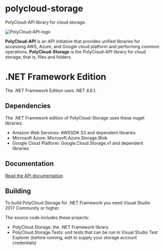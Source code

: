 # polycloud-storage
PolyCloud-API library for cloud storage.

![PolyCloud-API-logo](https://s3.amazonaws.com/david-pallmann-public/PolyCloud-small.png)

__PolyCloud-API__ is an API initiative that provides unified libraries for accessing AWS, Azure, and Google cloud platform and performing common operations. __PolyCloud-Storage__ is the PolyCloud-API library for cloud storage; that is, files and folders.

# .NET Framework Edition

The .NET Framework Edition uses .NET 4.6.1.

## Dependencies

The .NET Framework edition of PolyCloud-Storage uses these nuget libraries:

* Amazon Web Services: AWSSDK.S3 and dependent libraries
* Microsoft Azure: Microsoft.Azure.Storage.Blob
* Google Cloud Platform: Google.Cloud.Storage.v1 and dependent libraries

## Documentation

[Read the API documentation](https://github.com/davidpallmann/polycloud-storage/wiki/API-Documentation---.NET-Framework)

## Building

To build PolyCloud.Storage for .NET Framework you need Visual Studio 2017 Community or higher.

The source code includes these projects:
* PolyCloud.Storage: the .NET Framework library
* PolyCloud.Storage.Tests: unit tests that can be run in Visual Studio Test Explorer (before running, edit to supply your storage account credentials)
